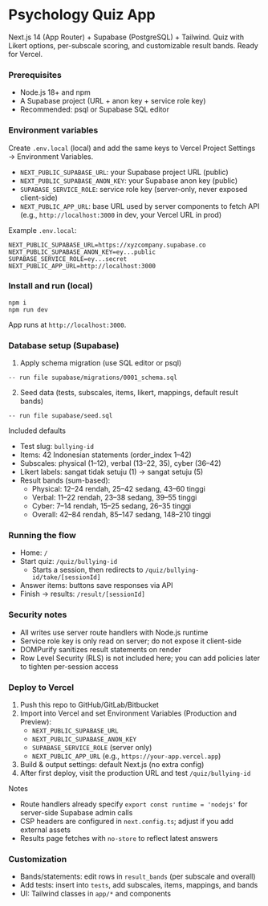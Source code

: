 # Psychology Quiz App

Next.js 14 (App Router) + Supabase (PostgreSQL) + Tailwind. Quiz with Likert options, per-subscale scoring, and customizable result bands. Ready for Vercel.

### Prerequisites
- Node.js 18+ and npm
- A Supabase project (URL + anon key + service role key)
- Recommended: psql or Supabase SQL editor

### Environment variables
Create `.env.local` (local) and add the same keys to Vercel Project Settings → Environment Variables.

- `NEXT_PUBLIC_SUPABASE_URL`: your Supabase project URL (public)
- `NEXT_PUBLIC_SUPABASE_ANON_KEY`: your Supabase anon key (public)
- `SUPABASE_SERVICE_ROLE`: service role key (server-only, never exposed client-side)
- `NEXT_PUBLIC_APP_URL`: base URL used by server components to fetch API (e.g., `http://localhost:3000` in dev, your Vercel URL in prod)

Example `.env.local`:
```
NEXT_PUBLIC_SUPABASE_URL=https://xyzcompany.supabase.co
NEXT_PUBLIC_SUPABASE_ANON_KEY=ey...public
SUPABASE_SERVICE_ROLE=ey...secret
NEXT_PUBLIC_APP_URL=http://localhost:3000
```

### Install and run (local)
```
npm i
npm run dev
```
App runs at `http://localhost:3000`.

### Database setup (Supabase)
1) Apply schema migration (use SQL editor or psql)
```
-- run file supabase/migrations/0001_schema.sql
```
2) Seed data (tests, subscales, items, likert, mappings, default result bands)
```
-- run file supabase/seed.sql
```

Included defaults
- Test slug: `bullying-id`
- Items: 42 Indonesian statements (order_index 1–42)
- Subscales: physical (1–12), verbal (13–22, 35), cyber (36–42)
- Likert labels: sangat tidak setuju (1) → sangat setuju (5)
- Result bands (sum-based):
  - Physical: 12–24 rendah, 25–42 sedang, 43–60 tinggi
  - Verbal: 11–22 rendah, 23–38 sedang, 39–55 tinggi
  - Cyber: 7–14 rendah, 15–25 sedang, 26–35 tinggi
  - Overall: 42–84 rendah, 85–147 sedang, 148–210 tinggi

### Running the flow
- Home: `/`
- Start quiz: `/quiz/bullying-id`
  - Starts a session, then redirects to `/quiz/bullying-id/take/[sessionId]`
- Answer items: buttons save responses via API
- Finish → results: `/result/[sessionId]`

### Security notes
- All writes use server route handlers with Node.js runtime
- Service role key is only read on server; do not expose it client-side
- DOMPurify sanitizes result statements on render
- Row Level Security (RLS) is not included here; you can add policies later to tighten per-session access

### Deploy to Vercel
1) Push this repo to GitHub/GitLab/Bitbucket
2) Import into Vercel and set Environment Variables (Production and Preview):
   - `NEXT_PUBLIC_SUPABASE_URL`
   - `NEXT_PUBLIC_SUPABASE_ANON_KEY`
   - `SUPABASE_SERVICE_ROLE` (server only)
   - `NEXT_PUBLIC_APP_URL` (e.g., `https://your-app.vercel.app`)
3) Build & output settings: default Next.js (no extra config)
4) After first deploy, visit the production URL and test `/quiz/bullying-id`

Notes
- Route handlers already specify `export const runtime = 'nodejs'` for server-side Supabase admin calls
- CSP headers are configured in `next.config.ts`; adjust if you add external assets
- Results page fetches with `no-store` to reflect latest answers

### Customization
- Bands/statements: edit rows in `result_bands` (per subscale and overall)
- Add tests: insert into `tests`, add subscales, items, mappings, and bands
- UI: Tailwind classes in `app/*` and components

